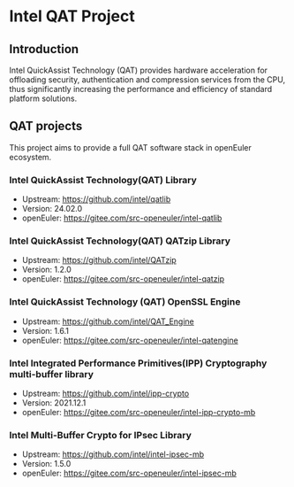 # Intel QAT Project

## Introduction

Intel QuickAssist Technology (QAT) provides hardware acceleration for offloading security, authentication and compression services from the CPU, thus significantly increasing the performance and efficiency of standard platform solutions.

## QAT projects

This project aims to provide a full QAT software stack in openEuler ecosystem.

### Intel QuickAssist Technology(QAT) Library

- Upstream: https://github.com/intel/qatlib
- Version: 24.02.0
- openEuler: https://gitee.com/src-openeuler/intel-qatlib

### Intel QuickAssist Technology(QAT) QATzip Library

- Upstream: https://github.com/intel/QATzip
- Version: 1.2.0
- openEuler: https://gitee.com/src-openeuler/intel-qatzip

### Intel QuickAssist Technology (QAT) OpenSSL Engine

- Upstream: https://github.com/intel/QAT_Engine
- Version: 1.6.1
- openEuler: https://gitee.com/src-openeuler/intel-qatengine

### Intel Integrated Performance Primitives(IPP) Cryptography multi-buffer library

- Upstream: https://github.com/intel/ipp-crypto
- Version: 2021.12.1
- openEuler: https://gitee.com/src-openeuler/intel-ipp-crypto-mb

### Intel Multi-Buffer Crypto for IPsec Library

- Upstream: https://github.com/intel/intel-ipsec-mb
- Version: 1.5.0
- openEuler: https://gitee.com/src-openeuler/intel-ipsec-mb

